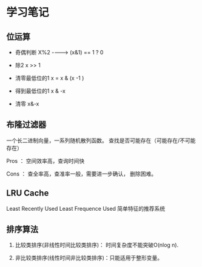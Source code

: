 # 学习笔记

## 位运算

* 奇偶判断
X%2 ----> (x&1) == 1 ? 0

* 除2
x >> 1

* 清零最低位的1
x = x & (x -1 )

* 得到最低位的1
x & -x

* 清零 x&-x

## 布隆过滤器

一个长二进制向量，一系列随机散列函数。
查找是否可能存在（可能存在/不可能存在）


Pros ： 空间效率高，查询时间快

Cons ： 查全率高，查准率一般，需要进一步确认， 删除困难。

## LRU Cache

Least Recently Used
Least Frequence Used
简单特征的推荐系统

## 排序算法
 
 1. 比较类排序(非线性时间比较类排序)： 时间复杂度不能突破O(nlog n).

 2. 非比较类排序(线性时间非比较类排序)：只能适用于整形变量。
